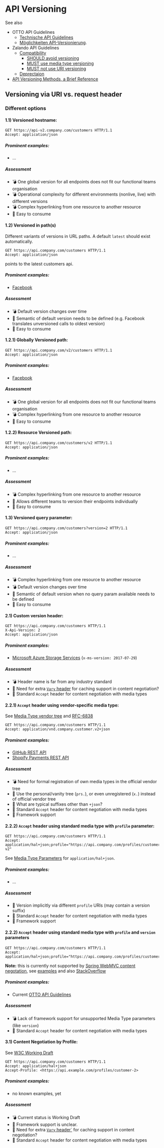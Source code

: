 # API Versioning

See also
* OTTO API Guidelines
  * [Technische API Guidelines](https://confluence.scm.otto.de/display/API/Technische+API+Guidelines#TechnischeAPIGuidelines-VersionierungundKompabilit%C3%A4t)
  *  [Möglichkeiten API-Versionierung](https://confluence.scm.otto.de/pages/viewpage.action?pageId=213378715).
* Zalando API Guidelines
  * [Compatibility](https://opensource.zalando.com/restful-api-guidelines/#compatibility)
    * [SHOULD avoid versioning](https://opensource.zalando.com/restful-api-guidelines/#113)
    * [MUST use media type versioning](https://opensource.zalando.com/restful-api-guidelines/#114)
    * [MUST not use URI versioning](https://opensource.zalando.com/restful-api-guidelines/#115)
  * [Deprectaion](https://opensource.zalando.com/restful-api-guidelines/#deprecation)
* [API Versioning Methods, a Brief Reference](https://dzone.com/articles/api-versioning-methods-a-brief-reference)

## Versioning via URI vs. request header

### Different options

#### 1.1) Versioned hostname:

```http
GET https://api-v2.company.com/customers HTTP/1.1
Accept: application/json
```

##### Prominent examples:

* ...

##### Assessment

* 💣 One global version for all endpoints does not fit our functional teams organisation
* 💣 Operational complexity for different environments (nonlive, live) with different versions
* 💣 Complex hyperlinking from one resource to another resource
* 🤟 Easy to consume

#### 1.2) Versioned in path(s)

Different variants of versions in URL paths.
A default `latest` should exist automatically.

```http
GET https://api.company.com/customers HTTP/1.1
Accept: application/json
```

points to the latest customers api.

##### Prominent examples:

* [Facebook](https://developers.facebook.com/docs/apps/versions)

##### Assessment

* 💣 Default version changes over time
* 🤔 Semantic of default version needs to be defined (e.g. Facebook translates unversioned calls to oldest version)
* 🤟 Easy to consume

#### 1.2.1) Globally Versioned path:

```http
GET https://api.company.com/v2/customers HTTP/1.1
Accept: application/json
```

##### Prominent examples:

* [Facebook](https://developers.facebook.com/docs/apps/versions)

##### Assessment

* 💣 One global version for all endpoints does not fit our functional teams organisation
* 💣 Complex hyperlinking from one resource to another resource
* 🤟 Easy to consume

#### 1.2.2) Resource Versioned path:

```http
GET https://api.company.com/customers/v2 HTTP/1.1
Accept: application/json
```

##### Prominent examples:

* ...

##### Assessment

* 💣 Complex hyperlinking from one resource to another resource
* 🤔 Allows different teams to version their endpoints individually
* 🤟 Easy to consume

#### 1.3) Versioned query parameter:

```http
GET https://api.company.com/customers?version=2 HTTP/1.1
Accept: application/json
```

##### Prominent examples:

* ...

##### Assessment

* 💣 Complex hyperlinking from one resource to another resource
* 💣 Default version changes over time
* 🤔 Semantic of default version when no query param available needs to be defined
* 🤟 Easy to consume

#### 2.1) Custom version header:

```http
GET https://api.company.com/customers HTTP/1.1
X-Api-Version: 2
Accept: application/json
```

##### Prominent examples:

* [Microsoft Azure Storage Services](https://docs.microsoft.com/en-us/rest/api/storageservices/Versioning-for-the-Azure-Storage-Services) (`x-ms-version: 2017-07-29`)

##### Assessment

* 💣 Header name is far from any industry standard
* 🤔 Need for extra [`Vary` header](https://developer.mozilla.org/en-US/docs/Web/HTTP/Headers/Vary) for caching support in content negotiation?
* 🤟 Standard `Accept` header for content negotiation with media types

#### 2.2.1) `Accept` header using vendor-specific media type:

See [Media Type vendor tree](https://en.wikipedia.org/wiki/Media_type#Vendor_tree) and [RFC-6838](https://tools.ietf.org/html/rfc6838#section-3.2)

```http
GET https://api.company.com/customers HTTP/1.1
Accept: application/vnd.company.customer.v2+json
```

##### Prominent examples:

* [GitHub REST API](https://developer.github.com/v3/media/#request-specific-version)
* [Shopify Payments REST API](https://shopify.dev/docs/admin-api/rest/reference/shopify_payments#versioning-of-the-shopify-payments-api)

##### Assessment

* 💣 Need for formal registration of own media types in the official vendor tree
* 🤔 Use the personal/vanity tree (`prs.`), or even unregistered (`x.`) instead of official vendor tree
* 🤔 What are typical suffixes other than `+json`?
* 🤟 Standard `Accept` header for content negotiation with media types
* 🤟 Framework support

#### 2.2.2) `Accept` header using standard media type with `profile` parameter:

```http
GET https://api.company.com/customers HTTP/1.1
Accept: application/hal+json;profile="https://api.company.com/profiles/customer-v2"
```

See [Media Type Parameters](https://tools.ietf.org/html/draft-kelly-json-hal-08#page-8) for `application/hal+json`.

##### Prominent examples:

* ...

##### Assessment

* 🤔 Version implicitly via different `profile` URIs (may contain a version suffix)
* 🤟 Standard `Accept` header for content negotiation with media types
* 🤟 Framework support

#### 2.2.2) `Accept` header using standard media type with `profile` and `version` parameters

```http
GET https://api.company.com/customers HTTP/1.1
Accept: application/hal+json;profile="https://api.company.com/profiles/customer";version=2
```

**Note:** this is currently not supported by [Spring WebMVC content negotation](https://docs.spring.io/spring/docs/current/spring-framework-reference/web.html#mvc-multiple-representations), see [examples](https://github.com/jensfischer1515/rest-api-incubator#content-negotiation) and also [StackOverflow](https://stackoverflow.com/questions/32071006/does-http-content-negotiation-respect-media-type-parameters)

##### Prominent examples:

* Current [OTTO API Guidelines](https://confluence.scm.otto.de/display/API/Technische+API+Guidelines#TechnischeAPIGuidelines-VersionierungundKompabilit%C3%A4t)

##### Assessment

* 💣 Lack of framework support for unsupported Media Type parameters (like `version`)
* 🤟 Standard `Accept` header for content negotiation with media types

#### 3.1) Content Negotiation by Profile:

See [W3C Working Draft](https://www.w3.org/TR/dx-prof-conneg/)

```http
GET https://api.company.com/customers HTTP/1.1
Accept: application/hal+json
Accept-Profile: <https://api.example.com/profiles/customer-2>
```

##### Prominent examples:

* no known examples, yet

##### Assessment

* 💣 Current status is Working Draft
* 🤔 Framework support is unclear.
* 🤔 Need for extra [`Vary` header´](https://developer.mozilla.org/en-US/docs/Web/HTTP/Headers/Vary) for caching support in content negotiation?
* 🤟 Standard `Accept` header for content negotiation with media types
